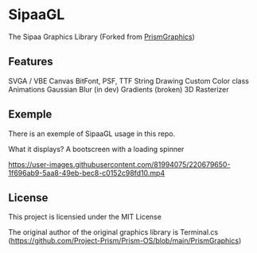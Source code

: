 # SipaaGL
The Sipaa Graphics Library (Forked from [PrismGraphics](https://github.com/Project-Prism/Prism-OS/tree/main/PrismGraphics))

## Features
SVGA / VBE Canvas
BitFont, PSF, TTF String Drawing
Custom Color class
Animations
Gaussian Blur (in dev)
Gradients (broken)
3D Rasterizer

## Exemple
There is an exemple of SipaaGL usage in this repo.

What it displays? A bootscreen with a loading spinner

https://user-images.githubusercontent.com/81994075/220679650-1f696ab9-5aa8-49eb-bec8-c0152c98fd10.mp4

## License
This project is licensied under the MIT License

The original author of the original graphics library is Terminal.cs (https://github.com/Project-Prism/Prism-OS/blob/main/PrismGraphics)
